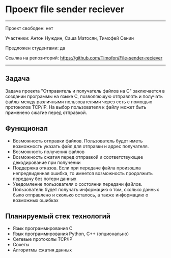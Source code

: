 # Проект file sender reciever

---

Проект свободен: нет

Участники: Антон Нуждин, Саша Матосян, Тимофей Сенин

Предложен студентами: да

Ссылка на репозиторий: https://github.com/Timofon/File-sender-reciever

---

## Задача
Задача проекта "Отправитель и получатель файлов на C" заключается в создании программы на языке C, позволяющую отправлять и получать файлы между различными пользователями через сеть с помощью протоколов TCP/IP. На выбор пользователя к файлу может быть применено сжатие перед отправкой.

## Функционал

* Возможность отправки файлов. Пользователь будет иметь возможность указать файл для отправки и адрес получателя.
* Возможность получения файлов
* Возможность сжатия перед отправкой и соответствующее декодирование при получении
* Поддержка отказов. Если при передаче файла произошла непредвиденная ошибка, то имеется возможность продолжить передачу без потери данных
* Уведомление пользователя о состоянии передачи файлов. Пользователь будет получать информацию о том, сколько данных было отправлено и сколько осталось, а также информацию о возможных ошибках

## Планируемый стек технологий

* Язык программирования C
* Язык программирования Python, C++ (опционально)
* Сетевые протоколы TCP/IP
* Сокеты
* Алгоритмы сжатия данных
